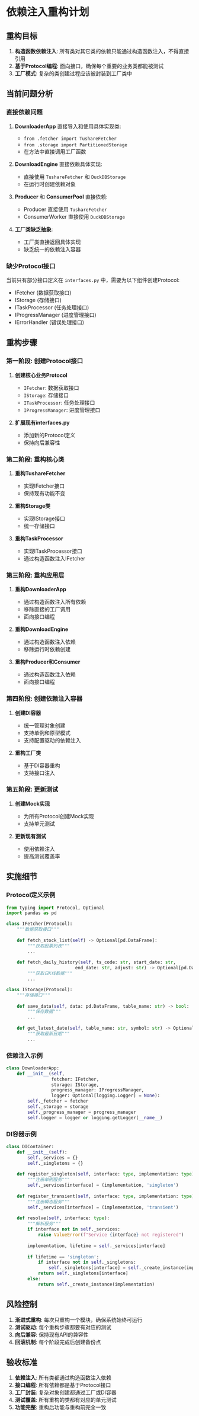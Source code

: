 # 依赖注入重构计划

## 重构目标

1. **构造函数依赖注入**: 所有类对其它类的依赖只能通过构造函数注入，不得直接引用
2. **基于Protocol编程**: 面向接口，确保每个重要的业务类都能被测试
3. **工厂模式**: 复杂的类创建过程应该被封装到工厂类中

## 当前问题分析

### 直接依赖问题

1. **DownloaderApp** 直接导入和使用具体实现类:
   - `from .fetcher import TushareFetcher`
   - `from .storage import PartitionedStorage`
   - 在方法中直接调用工厂函数

2. **DownloadEngine** 直接依赖具体实现:
   - 直接使用 `TushareFetcher` 和 `DuckDBStorage`
   - 在运行时创建依赖对象

3. **Producer** 和 **ConsumerPool** 直接依赖:
   - Producer 直接使用 `TushareFetcher`
   - ConsumerWorker 直接使用 `DuckDBStorage`

4. **工厂类缺乏抽象**:
   - 工厂类直接返回具体实现
   - 缺乏统一的依赖注入容器

### 缺少Protocol接口

当前只有部分接口定义在 `interfaces.py` 中，需要为以下组件创建Protocol:
- IFetcher (数据获取接口)
- IStorage (存储接口) 
- ITaskProcessor (任务处理接口)
- IProgressManager (进度管理接口)
- IErrorHandler (错误处理接口)

## 重构步骤

### 第一阶段: 创建Protocol接口

1. **创建核心业务Protocol**
   - `IFetcher`: 数据获取接口
   - `IStorage`: 存储接口
   - `ITaskProcessor`: 任务处理接口
   - `IProgressManager`: 进度管理接口

2. **扩展现有interfaces.py**
   - 添加新的Protocol定义
   - 保持向后兼容性

### 第二阶段: 重构核心类

1. **重构TushareFetcher**
   - 实现IFetcher接口
   - 保持现有功能不变

2. **重构Storage类**
   - 实现IStorage接口
   - 统一存储接口

3. **重构TaskProcessor**
   - 实现ITaskProcessor接口
   - 通过构造函数注入IFetcher

### 第三阶段: 重构应用层

1. **重构DownloaderApp**
   - 通过构造函数注入所有依赖
   - 移除直接的工厂调用
   - 面向接口编程

2. **重构DownloadEngine**
   - 通过构造函数注入依赖
   - 移除运行时依赖创建

3. **重构Producer和Consumer**
   - 通过构造函数注入依赖
   - 面向接口编程

### 第四阶段: 创建依赖注入容器

1. **创建DI容器**
   - 统一管理对象创建
   - 支持单例和原型模式
   - 支持配置驱动的依赖注入

2. **重构工厂类**
   - 基于DI容器重构
   - 支持接口注入

### 第五阶段: 更新测试

1. **创建Mock实现**
   - 为所有Protocol创建Mock实现
   - 支持单元测试

2. **更新现有测试**
   - 使用依赖注入
   - 提高测试覆盖率

## 实施细节

### Protocol定义示例

```python
from typing import Protocol, Optional
import pandas as pd

class IFetcher(Protocol):
    """数据获取接口"""
    
    def fetch_stock_list(self) -> Optional[pd.DataFrame]:
        """获取股票列表"""
        ...
    
    def fetch_daily_history(self, ts_code: str, start_date: str, 
                          end_date: str, adjust: str) -> Optional[pd.DataFrame]:
        """获取日K线数据"""
        ...

class IStorage(Protocol):
    """存储接口"""
    
    def save_data(self, data: pd.DataFrame, table_name: str) -> bool:
        """保存数据"""
        ...
    
    def get_latest_date(self, table_name: str, symbol: str) -> Optional[str]:
        """获取最新日期"""
        ...
```

### 依赖注入示例

```python
class DownloaderApp:
    def __init__(self, 
                 fetcher: IFetcher,
                 storage: IStorage,
                 progress_manager: IProgressManager,
                 logger: Optional[logging.Logger] = None):
        self._fetcher = fetcher
        self._storage = storage
        self._progress_manager = progress_manager
        self.logger = logger or logging.getLogger(__name__)
```

### DI容器示例

```python
class DIContainer:
    def __init__(self):
        self._services = {}
        self._singletons = {}
    
    def register_singleton(self, interface: type, implementation: type):
        """注册单例服务"""
        self._services[interface] = (implementation, 'singleton')
    
    def register_transient(self, interface: type, implementation: type):
        """注册瞬态服务"""
        self._services[interface] = (implementation, 'transient')
    
    def resolve(self, interface: type):
        """解析服务"""
        if interface not in self._services:
            raise ValueError(f"Service {interface} not registered")
        
        implementation, lifetime = self._services[interface]
        
        if lifetime == 'singleton':
            if interface not in self._singletons:
                self._singletons[interface] = self._create_instance(implementation)
            return self._singletons[interface]
        else:
            return self._create_instance(implementation)
```

## 风险控制

1. **渐进式重构**: 每次只重构一个模块，确保系统始终可运行
2. **测试驱动**: 每个重构步骤都要有对应的测试
3. **向后兼容**: 保持现有API的兼容性
4. **回滚机制**: 每个阶段完成后创建备份点

## 验收标准

1. **依赖注入**: 所有类都通过构造函数注入依赖
2. **接口编程**: 所有依赖都是基于Protocol接口
3. **工厂封装**: 复杂对象创建都通过工厂或DI容器
4. **测试覆盖**: 所有重构的类都有对应的单元测试
5. **功能完整**: 重构后功能与重构前完全一致
